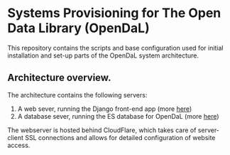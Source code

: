 # Systems Provisioning for The Open Data Library (OpenDaL)
This repository contains the scripts and base configuration used for
initial installation and set-up parts of the OpenDaL system architecture.

## Architecture overview.
The architecture contains the following servers:

1. A web sever, running the Django front-end app (more [here](server/web/README.md))
2. A database sever, running the ES database for OpenDaL (more [here](server/es_database/README.md))

The webserver is hosted behind CloudFlare, which takes care of server-client
SSL connections and allows for detailed configuration of website access.
